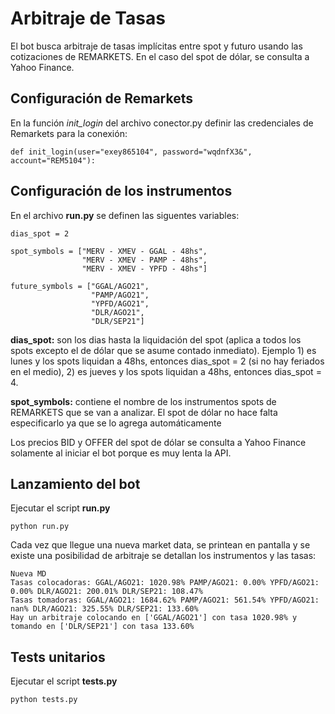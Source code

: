 # Arbitraje de Tasas

El bot busca arbitraje de tasas implícitas entre spot y futuro usando las cotizaciones de REMARKETS. En el caso del spot de dólar, se consulta a Yahoo Finance.

## Configuración de Remarkets

En la función _init_login_ del archivo conector.py definir las credenciales de Remarkets para la conexión:

```
def init_login(user="exey865104", password="wqdnfX3&", account="REM5104"):
```
## Configuración de los instrumentos

En el archivo **run.py** se definen las siguentes variables:
```
dias_spot = 2 

spot_symbols = ["MERV - XMEV - GGAL - 48hs",
                "MERV - XMEV - PAMP - 48hs",
                "MERV - XMEV - YPFD - 48hs"]

future_symbols = ["GGAL/AGO21",
                  "PAMP/AGO21",
                  "YPFD/AGO21",
                  "DLR/AGO21",
                  "DLR/SEP21"]
```
**dias_spot:** son los dias hasta la liquidación del spot (aplica a todos los spots excepto el de dólar que se asume contado inmediato). Ejemplo 1) es lunes y los spots liquidan a 48hs, entonces dias_spot = 2 (si no hay feriados en el medio), 2) es jueves y los spots liquidan a 48hs, entonces dias_spot = 4. 

**spot_symbols:** contiene el nombre de los instrumentos spots de REMARKETS que se van a analizar. El spot de dólar no hace falta especificarlo ya que se lo agrega automáticamente

Los precios BID y OFFER del spot de dólar se consulta a Yahoo Finance solamente al iniciar el bot porque es muy lenta la API.

## Lanzamiento del bot

Ejecutar el script **run.py**

```
python run.py
```

Cada vez que llegue una nueva market data, se printean en pantalla y se existe una posibilidad de arbitraje se detallan los instrumentos y las tasas:

```
Nueva MD
Tasas colocadoras: GGAL/AGO21: 1020.98% PAMP/AGO21: 0.00% YPFD/AGO21: 0.00% DLR/AGO21: 200.01% DLR/SEP21: 108.47% 
Tasas tomadoras: GGAL/AGO21: 1684.62% PAMP/AGO21: 561.54% YPFD/AGO21: nan% DLR/AGO21: 325.55% DLR/SEP21: 133.60% 
Hay un arbitraje colocando en ['GGAL/AGO21'] con tasa 1020.98% y tomando en ['DLR/SEP21'] con tasa 133.60%
```

## Tests unitarios

Ejecutar el script **tests.py**

```
python tests.py
```


